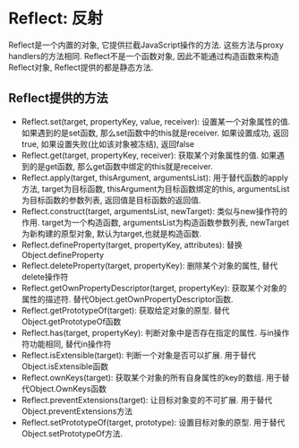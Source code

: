 # Reflect: 反射
Reflect是一个内置的对象, 它提供拦截JavaScript操作的方法. 这些方法与proxy handlers的方法相同. Reflect不是一个函数对象, 因此不能通过构造函数来构造Reflect对象, Reflect提供的都是静态方法. 

## Reflect提供的方法

* Reflect.set(target, propertyKey, value, receiver): 设置某一个对象属性的值. 如果遇到的是set函数, 那么set函数中的this就是receiver. 如果设置成功, 返回true, 如果设置失败(比如该对象被冻结), 返回false
* Reflect.get(target, propertyKey, receiver): 获取某个对象属性的值. 如果遇到的是get函数, 那么get函数中绑定的this就是receiver. 
* Reflect.apply(target, thisArgument, argumentsList): 用于替代函数的apply方法, target为目标函数, thisArgument为目标函数绑定的this, argumentsList为目标函数的参数列表, 返回值是目标函数的返回值.
* Reflect.construct(target, argumentsList, newTarget): 类似与new操作符的作用. target为一个构造函数, argumentsList为构造函数参数列表, newTarget为新构建的原型对象, 默认为target,也就是构造函数.
* Reflect.defineProperty(target, propertyKey, attributes): 替换Object.defineProperty
* Reflect.deleteProperty(target, propertyKey): 删除某个对象的属性, 替代delete操作符
* Reflect.getOwnPropertyDescriptor(target, propertyKey): 获取某个对象的属性的描述符. 替代Object.getOwnPropertyDescriptor函数. 
* Reflect.getPrototypeOf(target): 获取给定对象的原型. 替代Object.getPrototypeOf函数
* Reflect.has(target, propertyKey): 判断对象中是否存在指定的属性. 与in操作符功能相同, 替代in操作符
* Reflect.isExtensible(target): 判断一个对象是否可以扩展. 用于替代Object.isExtensible函数
* Reflect.ownKeys(target): 获取某个对象的所有自身属性的key的数组. 用于替代Object.OwnKeys函数
* Reflect.preventExtensions(target): 让目标对象变的不可扩展. 用于替代Object.preventExtensions方法
* Reflect.setPrototypeOf(target, prototype): 设置目标对象的原型. 用于替代Object.setPrototypeOf方法.
